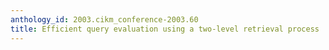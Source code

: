 ```yaml
---
anthology_id: 2003.cikm_conference-2003.60
title: Efficient query evaluation using a two-level retrieval process
---
```

